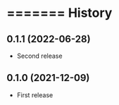 =======
History
=======

0.1.1 (2022-06-28)
------------------

* Second release

0.1.0 (2021-12-09)
------------------

* First release
